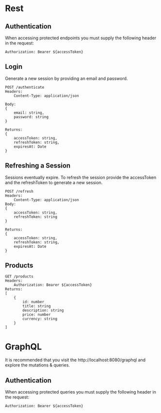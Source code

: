 # Rest

## Authentication

When accessing protected endpoints you must supply the following header in the request:

```
Authorization: Bearer ${accessToken}
```

## Login

Generate a new session by providing an email and password.

```
POST /authenticate
Headers:
    Content-Type: application/json

Body:
{
    email: string,
    password: string
}

Returns:
{
    accessToken: string,
    refreshToken: string,
    expiresAt: Date
}
```

## Refreshing a Session

Sessions eventually expire. To refresh the session provide the accessToken and the refreshToken to generate a new session.

```
POST /refresh
Headers:
    Content-Type: application/json
Body:
{
    accessToken: string,
    refreshToken: string
}

Returns:
{
    accessToken: string,
    refreshToken: string,
    expiresAt: Date
}
```

## Products

```
GET /products
Headers:
    Authorization: Bearer ${accessToken}
Returns:
[
    {
        id: number
        title: string
        description: string
        price: number
        currency: string
    }
]
```

# GraphQL

It is recommended that you visit the http://localhost:8080/graphql and explore the mutations & queries.

## Authentication

When accessing protected queries you must supply the following header in the request:

```
Authorization: Bearer ${accessToken}
```
